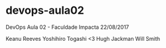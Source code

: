 # devops-aula02
DevOps Aula 02 - Faculdade Impacta 22/08/2017

Keanu Reeves
Yoshihiro Togashi <3
Hugh Jackman
Will Smith
